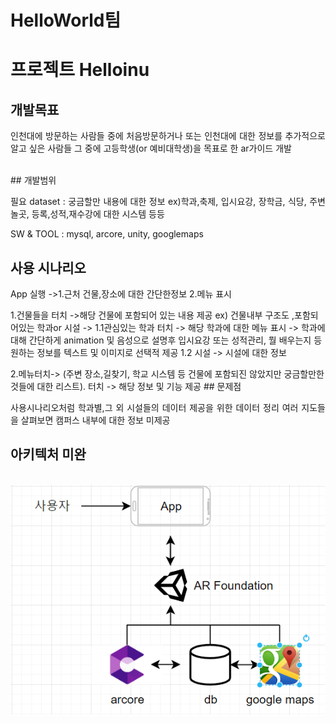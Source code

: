 <h1>HelloWorld팀<h1>

# 프로젝트 Helloinu
## 개발목표

<p align="justify">
  인천대에 방문하는 사람들 중에 처음방문하거나 또는 인천대에 대한 정보를 추가적으로 알고 싶은 사람들 그 중에 고등학생(or 예비대학생)을 목표로 한 ar가이드 개발
</p>
<br>
## 개발범위
  <p align="justify">
필요 dataset : 궁금할만 내용에 대한 정보 ex)학과,축제, 입시요강, 장학금, 식당, 주변 놀곳, 등록,성적,재수강에 대한 시스템 등등

SW & TOOL : mysql, arcore, unity, googlemaps
## 사용 시나리오
  App 실행 ->1.근처 건물,장소에 대한 간단한정보 2.메뉴 표시

1.건물들을 터치 ->해당 건물에 포함되어 있는 내용 제공 ex) 건물내부 구조도 ,포함되어있는 학과or 시설 -> 
1.1관심있는 학과 터치 -> 해당 학과에 대한 메뉴 표시 -> 학과에 대해 간단하게 animation 및 음성으로 설명후 입시요강 또는 성적관리, 뭘 배우는지 등 원하는 정보를 텍스트 및 이미지로 선택적 제공
1.2 시설 -> 시설에 대한 정보
</p>
2.메뉴터치-> (주변 장소,길찾기, 학교 시스템 등 건물에 포함되진 않았지만 궁금할만한 것들에 대한 리스트). 터치 -> 해당 정보 및 기능 제공
## 문제점
    <p align="justify">
사용시나리오처럼 학과별,그 외 시설들의 데이터 제공을 위한 데이터 정리 
여러 지도들을 살펴보면 캠퍼스 내부에 대한 정보 미제공
</p>

## 아키텍처 미완
  <p align="center">
  <br>
  <img src="./image/arch.png">
  <br>
    
</p>

